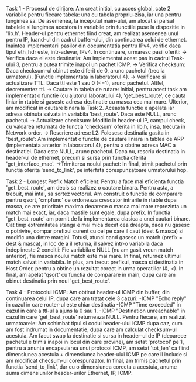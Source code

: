 Task 1 - Procesul de dirijare:
    Am creat initial, cu acces global, cate 2 variabile pentru
fiecare tabela: una cu tabela propriu-zisa, iar una pentru lungimea sa.
    De asemenea, la inceputul main-ului, am alocat si parsat
tabelele si lungimea acestora in variabile prin functiile puse la dispozitie in 'lib.h'. Header-ul pentru ethernet fiind creat, am realizat asemenea unul pentru IP, luand-ul din cadrul buffer-ului, din continuarea celui de ethernet. Inaintea implementarii pasilor din documentatia pentru IPv4, verific daca tipul eth_hdr este, intr-adevar, IPv4. In continuare, urmaresc pasii oferiti:
    -> Verifica daca el este destinatia: Am implementat acest pas
in cadrul Task-ului 3, pentru a putea trimite inapoi un pachet ICMP.
    -> Verifica checksum: Daca checksum-ul obinut este diferit de
0, arunc pachetul (trec la urmatorul). (Functie implementata in laboratorul 4).
    -> Verificare si actualizare TTL: Daca ttl este 1 sau 0 (<=1),
arunc pachetul. Altfel, decrementez ttl.
    -> Cautare in tabela de rutare: Initial, pentru acest task am
implementat o functie (cu ajutorul laboratului 4), 'get_best_route', ce cauta liniar in rtable si gaseste adresa destinatie cu masca cea mai mare. Ulterior, am modificat in cautare binara la Task 2. Aceasta functie e apelata iar adresa obinuta salvata in variabila 'best_route'. Daca este NULL, arunc pachetul.
    -> Actualizare checksum: Modific in header-ul IP, campul
check, cu valoarea returnata de functia 'checksum' oferita in lib.h, insa, trecuta in Network order.
    -> Rescriere adrese L2: Folosesc destinatia gasita in
'best_route': Am implementat o functie de cautare liniara in tablea de ARP (implementata anterior in laboratorul 4), pentru a obtine adresa MAC a destinatiei. Daca este NULL, arunc pachetul. Daca nu, rescriu destinatia in header-ul de ethernet, precum si sursa prin functia oferita 'get_interface_mac'.
    ->Trimiterea noului pachet: In final, trimit pachetul prin
functia oferita 'send_to_link', pe interfata corespunzatoare urmatorului hop.

Task 2 - Longest Prefix Match eficient:
    Pentru a face mai eficienta functia 'get_best_route', am
decis sa realizez o cautare binara. Pentru asta, a trebuit, mai intai, sa sortez vectorul.
    Am construit o functie de comparare pentru qsort, 'cmpfunc'
ce ordoneaza crescator intrarile in rtable dupa masca, ce are prioritate maxima deoarece o masca mai mare reprezinta un match mai exact, iar, daca mastile sunt egale, dupa prefix.
    In functia 'get_best_route' am pornit de la implementarea
clasica a unei cautari binare. Cat timp extremitatea stanga e mai mica decat cea dreapta, daca nu gasesc o potrivire, compar prefixul curent cu cel pe care il caut (dest & masca) si modific una dintre margini. Totusi, atunci cand gasesc un match (prefix = dest & masca), in loc de a il returna, il salvez intr-o variabila daca indeplineste 2 conditii: Fie variabila e NULL (nu am gasit vreun match anterior), fie masca noului match este mai mare. In final, returnez ultimul match salvat in variabila.
    In plus, am trecut prefixul, masca si destinatia in Host
Order, pentru a obtine un rezultat corect in urma operatiilor (&, <).
    In final, am apelat 'qsort' cu functia de comparare in main,
dupa care am obinut destinatia prin noul 'get_best_route'.

Task 4 - Protocolul ICMP:
    Am obtinut header-ul ICMP din buffer, din continuarea celui
IP, dupa care am tratat cele 3 cazuri:
    -ICMP "Echo reply" in cazul in care router-ul este chiar
destinatia
    -ICMP "Time exceeded" in cazul in care a ttl-ul a ajuns la 0
sau 1.
    -ICMP "Destination unreachable" in cazul in care
'get_best_route' returneaza NULL.
    Pentru fiecare, am realizat urmatoarele: Am schimbat tipul si
codul header-ului ICMP dupa caz, cum am fost indrumat in documentatie, dupa care am calculat checksum-ul acestuia. Am facut swap la destinatie si sursa in header-ul de IP (deoarece pachetul e trimis inapoi in locul din care provine), am setat 'protocol' pe 1, pentru a anunta encapsularea unui protocol ICMP, am setat 'tot_len' ca fiind dimensiunea acestuia + dimensiunea header-ului ICMP pe care il include si am modificat checsum-ul corespunzator.
    In final, am trimis pachetul prin functia 'send_to_link', dar 
cu o dimensiunea corecta a acestuia, anume suma dimensiunilor header-urilor Ethernet, IP, ICMP. 
